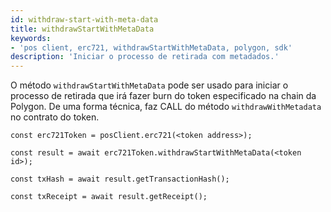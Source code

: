 ```yaml
---
id: withdraw-start-with-meta-data
title: withdrawStartWithMetaData
keywords:
- 'pos client, erc721, withdrawStartWithMetaData, polygon, sdk'
description: 'Iniciar o processo de retirada com metadados.'
---
```


O método `withdrawStartWithMetaData` pode ser usado para iniciar o processo de retirada que irá fazer burn do token especificado na chain da Polygon. De uma forma técnica, faz CALL do método `withdrawWithMetadata` no contrato do token.


```
const erc721Token = posClient.erc721(<token address>);

const result = await erc721Token.withdrawStartWithMetaData(<token id>);

const txHash = await result.getTransactionHash();

const txReceipt = await result.getReceipt();

```
